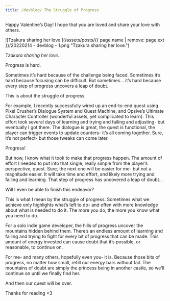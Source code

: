 ```yaml
---
title: /devblog/ The Struggle of Progress
---
```


Happy Valentine’s Day! I hope that you are loved and share your love with others. 

![Tzakura sharing her love.](/assets/posts/{{ page.name | remove: page.ext }}/20220214 - devblog - 1.png "Tzakura sharing her love.")

*Tzakura sharing her love.*

Progress is hard. 

Sometimes it’s hard because of the challenge being faced. 
Sometimes it’s hard because focusing can be difficult. 
But sometimes… it’s hard because every step of progress uncovers a leap of doubt.

This is about the struggle of progress.

For example, I recently successfully wired up an end-to-end quest using Pixel Crusher’s Dialogue System and Quest Machine, and Opsive’s Ultimate Character Controller (wonderful assets, yet complicated to learn). This effort took several days of learning and trying and failing and adjusting- but eventually I got there. The dialogue is great, the quest is functional, the player can trigger events to update counters- it’s all coming together.  Sure, it’s not perfect- but those tweaks can come later. 

Progress!

But now, I know what it took to make that progress happen. The amount of effort I needed to put into that single, really simple from the player’s perspective, quest. Sure, the next one will be easier for me- but not a magnitude easier. It will take time and effort, and likely more trying and failing and learning. That step of progress has uncovered a leap of doubt…

Will I even be able to finish this endeavor?

This is what I mean by the struggle of progress. Sometimes what we achieve only highlights what’s left to do- and often with more knowledge about what is needed to do it. The more you do, the more you know what you need to do. 

For a solo indie game developer, the hills of progress uncover the mountains hidden behind them. There’s an endless amount of learning and failing and trying to fight for every bit of progress that can be made. This amount of energy invested can cause doubt that it’s possible, or reasonable, to continue on.

For me- and many others, hopefully even you- it is. Because those bits of progress, no matter how small, refill our energy bars without fail. The mountains of doubt are simply the princess being in another castle, so we’ll continue on until we finally find her.  

And then our quest will be over.

Thanks for reading <3